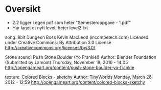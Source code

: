 # Oversikt
 - 2.2 ligger i egen pdf som heter "Semesteroppgave - 1.pdf"
 - Har laget et nytt level, heter level2.txt


song:
8bit Dungeon Boss Kevin MacLeod (incompetech.com)
Licensed under Creative Commons: By Attribution 3.0 License
http://creativecommons.org/licenses/by/3.0/

Stone sound:
Push Stone Boulder (Yo Frankie!)
Author: 
Blender Foundation
(Submitted by Lamoot)
Thursday, November 18, 2010 - 14:05
http://opengameart.org/content/push-stone-boulder-yo-frankie 

texture:
Colored Blocks - sketchy
Author: 
TinyWorlds
Monday, March 26, 2012 - 12:59
http://opengameart.org/content/colored-blocks-sketchy

